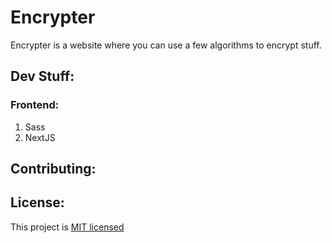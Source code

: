 # Encrypter

Encrypter is a website where you can use a few algorithms to encrypt stuff.


## Dev Stuff:

### Frontend:

1. Sass
2. NextJS

## Contributing:

## License:

This project is [MIT licensed](https://github.com/mitheelgajare/encrypter/blob/main/LICENSE)

